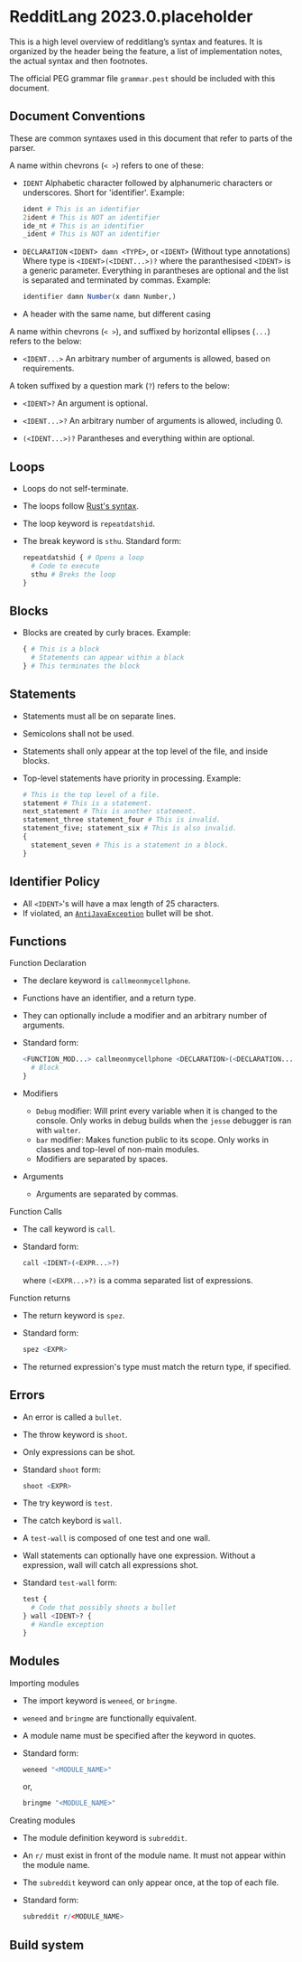 # RedditLang 2023.0.placeholder

This is a high level overview of redditlang’s syntax and features. It is organized by the header being the feature, a list of implementation notes, the actual syntax and then footnotes.

The official PEG grammar file `grammar.pest` should be included with this document.

## Document Conventions

These are common syntaxes used in this document that refer to parts of the parser.

A name within chevrons (`< >`) refers to one of these:

- `IDENT`
  Alphabetic character followed by alphanumeric characters or underscores. Short for 'identifier'.
  Example:

  ```r
  ident # This is an identifier
  2ident # This is NOT an identifier
  ide_nt # This is an identifier
  _ident # This is NOT an identifier 
  ```

- `DECLARATION`
  `<IDENT> damn <TYPE>`, or
  `<IDENT>` (Without type annotations)
  Where type is `<IDENT>(<IDENT...>)?` where the paranthesised `<IDENT>` is a generic parameter. Everything in parantheses are optional and the list is separated and terminated by commas.
  Example:

  ```r
  identifier damn Number(x damn Number,)
  ```

- A header with the same name, but different casing

A name within chevrons (`< >`), and suffixed by horizontal ellipses (`...`) refers to the below:

- `<IDENT...>`
  An arbitrary number of arguments is allowed, based on requirements.

A token suffixed by a question mark (`?`) refers to the below:

- `<IDENT>?`
  An argument is optional.

- `<IDENT...>?`
  An arbitrary number of arguments is allowed, including 0.

- `(<IDENT...>)?`
  Parantheses and everything within are optional.

## Loops

- Loops do not self-terminate.
- The loops follow [Rust's syntax](https://doc.rust-lang.org/reference/expressions/loop-expr.html#infinite-loops).
- The loop keyword is `repeatdatshid`.
- The break keyword is `sthu`.
  Standard form:
  
  ```r
  repeatdatshid { # Opens a loop
    # Code to execute 
    sthu # Breks the loop 
  }
  ```

## Blocks

- Blocks are created by curly braces.
  Example:

  ```r
  { # This is a block
    # Statements can appear within a black
  } # This terminates the block
  ```

## Statements

- Statements must all be on separate lines.
- Semicolons shall not be used.
- Statements shall only appear at the top level of the file, and inside blocks.
- Top-level statements have priority in processing.
  Example:

  ```r
  # This is the top level of a file.
  statement # This is a statement.
  next_statement # This is another statement.
  statement_three statement_four # This is invalid.
  statement_five; statement_six # This is also invalid.
  {
    statement_seven # This is a statement in a block.
  }
  ```

## Identifier Policy

- All `<IDENT>`'s will have a max length of 25 characters.
- If violated, an [`AntiJavaException`](#errors) bullet will be shot.

## Functions

Function Declaration

- The declare keyword is `callmeonmycellphone`.
- Functions have an identifier, and a return type.
- They can optionally include a modifier and an arbitrary number of arguments.
- Standard form:
  
  ```r
  <FUNCTION_MOD...> callmeonmycellphone <DECLARATION>(<DECLARATION...>?) {
    # Block 
  }
  ```

- Modifiers
  - `Debug` modifier: Will print every variable when it is changed to the console. Only works in debug builds when the `jesse` debugger is ran with `walter`.
  - `bar` modifier: Makes function public to its scope. Only works in classes and top-level of non-main modules.
  - Modifiers are separated by spaces.
- Arguments
  - Arguments are separated by commas.

Function Calls

- The call keyword is `call`.
- Standard form:

  ```r
  call <IDENT>(<EXPR...>?)
  ```

  where `(<EXPR...>?)` is a comma separated list of expressions.

Function returns

- The return keyword is `spez`.
- Standard form:

  ```r
  spez <EXPR>
  ```

- The returned expression's type must match the return type, if specified.

## Errors

- An error is called a `bullet`.
- The throw keyword is `shoot`.
- Only expressions can be shot.
- Standard `shoot` form:
  
  ```r
  shoot <EXPR>
  ```

- The try keyword is `test`.
- The catch keybord is `wall`.
- A `test-wall` is composed of one test and one wall.
- Wall statements can optionally have one expression. Without a expression, wall will catch all expressions shot.
- Standard `test-wall` form:
  
  ```r
  test {
    # Code that possibly shoots a bullet 
  } wall <IDENT>? {
    # Handle exception
  }
  ```

## Modules

Importing modules

- The import keyword is `weneed`, or `bringme`.
- `weneed` and `bringme` are functionally equivalent.
- A module name must be specified after the keyword in quotes.
- Standard form:

  ```r
  weneed "<MODULE_NAME>"
  ```

  or,
  
  ```r
  bringme "<MODULE_NAME>"
  ```

Creating modules

- The module definition keyword is `subreddit`.
- An `r/` must exist in front of the module name. It must not appear within the module name.
- The `subreddit` keyword can only appear once, at the top of each file.
- Standard form:

  ```r
  subreddit r/<MODULE_NAME>
  ```

## Build system
